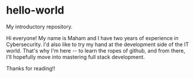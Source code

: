 # hello-world
My introductory repository.


Hi everyone! My name is Maham and I have two years of experience in Cybersecurity. I'd also like to try my hand at the development side of the IT world. That's why I'm here -- to learn the ropes of github, and from there, I'll hopefully move into mastering full stack development.

Thanks for reading!!
